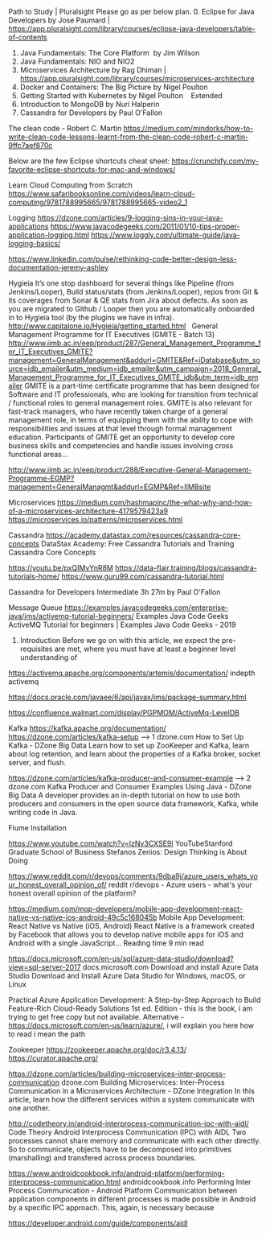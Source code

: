 Path to Study | Pluralsight
Please go as per below plan. 
0. Eclipse for Java Developers by Jose Paumard | https://app.pluralsight.com/library/courses/eclipse-java-developers/table-of-contents
1. Java Fundamentals: The Core Platform  by Jim Wilson
2. Java Fundamentals: NIO and NIO2
3. Microservices Architecture by Rag Dhiman | https://app.pluralsight.com/library/courses/microservices-architecture
4. Docker and Containers: The Big Picture by Nigel Poulton
5. Getting Started with Kubernetes by Nigel Poulton
  
Extended
6. Introduction to MongoDB by Nuri Halperin
7. Cassandra for Developers by Paul O'Fallon

The clean code - Robert C. Martin
https://medium.com/mindorks/how-to-write-clean-code-lessons-learnt-from-the-clean-code-robert-c-martin-9ffc7aef870c

Below are the few Eclipse shortcuts cheat sheet:
https://crunchify.com/my-favorite-eclipse-shortcuts-for-mac-and-windows/

Learn Cloud Computing from Scratch
https://www.safaribooksonline.com/videos/learn-cloud-computing/9781788995665/9781788995665-video2_1

Logging
https://dzone.com/articles/9-logging-sins-in-your-java-applications
https://www.javacodegeeks.com/2011/01/10-tips-proper-application-logging.html
https://www.loggly.com/ultimate-guide/java-logging-basics/

https://www.linkedin.com/pulse/rethinking-code-better-design-less-documentation-jeremy-ashley

Hygieia
It’s one stop dashboard for several things like Pipeline (from Jenkins/Looper), Build status/stats (from Jenkins/Looper), 
repos from Git & its coverages from Sonar & QE stats from Jira about defects. As soon as you are migrated to Github / Looper 
then you are automatically onboarded in to Hygieia tool (by the plugins we have in infra).
http://www.capitalone.io/Hygieia/getting_started.html
 
General Management Programme for IT Executives (GMITE - Batch 13)
http://www.iimb.ac.in/eep/product/287/General_Management_Programme_for_IT_Executives_GMITE?management=GeneralManagement&addurl=GMITE&Ref=iDatabase&utm_source=idb_emailer&utm_medium=idb_emailer&utm_campaign=2018_General_Management_Programme_for_IT_Executives_GMITE_idb&utm_term=idb_emailer
GMITE is a part-time certificate programme that has been designed for Software and IT professionals, who are looking for 
transition from technical / functional roles to general management roles. GMITE is also relevant for fast-track managers, 
who have recently taken charge of a general management role, in terms of equipping them with the ability to cope with 
responsibilities and issues at that level through formal management education. Participants of GMITE get an opportunity to 
develop core business skills and competencies and handle issues involving cross functional areas…

http://www.iimb.ac.in/eep/product/288/Executive-General-Management-Programme-EGMP?management=GeneralManagmt&addurl=EGMP&Ref=IIMBsite

Microservices
https://medium.com/hashmapinc/the-what-why-and-how-of-a-microservices-architecture-4179579423a9
https://microservices.io/patterns/microservices.html 

Cassandra
https://academy.datastax.com/resources/cassandra-core-concepts 
DataStax Academy: Free Cassandra Tutorials and Training
Cassandra Core Concepts

https://youtu.be/pxQIMvYnR8M
https://data-flair.training/blogs/cassandra-tutorials-home/ 
https://www.guru99.com/cassandra-tutorial.html
 
Cassandra for Developers
Intermediate
3h 27m
by Paul O'Fallon

Message Queue
https://examples.javacodegeeks.com/enterprise-java/jms/activemq-tutorial-beginners/
Examples Java Code Geeks
ActiveMQ Tutorial for beginners | Examples Java Code Geeks - 2019
1. Introduction Before we go on with this article, we expect the pre-requisites are met, where you must have at least a beginner level understanding of

https://activemq.apache.org/components/artemis/documentation/
indepth activemq

https://docs.oracle.com/javaee/6/api/javax/jms/package-summary.html

https://confluence.walmart.com/display/PGPMOM/ActiveMq-LevelDB

Kafka
https://kafka.apache.org/documentation/
https://dzone.com/articles/kafka-setup  --> 1
dzone.com
How to Set Up Kafka - DZone Big Data
Learn how to set up ZooKeeper and Kafka, learn about log retention, and learn about the properties of a Kafka broker, socket server, and flush.

https://dzone.com/articles/kafka-producer-and-consumer-example  --> 2
dzone.com
Kafka Producer and Consumer Examples Using Java - DZone Big Data
A developer provides an in-depth tutorial on how to use both producers and consumers in the open source data framework, Kafka, while writing code in Java.


Flume
Installation

https://www.youtube.com/watch?v=IzNv3CXSE9I
YouTubeStanford Graduate School of Business
Stefanos Zenios: Design Thinking is About Doing


https://www.reddit.com/r/devops/comments/9dba9j/azure_users_whats_your_honest_overall_opinion_of/
reddit
r/devops - Azure users - what's your honest overall opinion of the platform?

https://medium.com/mop-developers/mobile-app-development-react-native-vs-native-ios-android-49c5c168045b
Mobile App Development: React Native vs Native (iOS, Android)
React Native is a framework created by Facebook that allows you to develop native mobile apps for iOS and Android with a single JavaScript…
Reading time
9 min read

https://docs.microsoft.com/en-us/sql/azure-data-studio/download?view=sql-server-2017
docs.microsoft.com
Download and install Azure Data Studio
Download and Install Azure Data Studio for Windows, macOS, or Linux

Practical Azure Application Development: A Step-by-Step Approach to Build Feature-Rich Cloud-Ready Solutions 1st ed. Edition - this is the book, i am trying to get free copy but not available.
Alternative - https://docs.microsoft.com/en-us/learn/azure/, i will explain you here how to read i mean the path

Zookeeper
https://zookeeper.apache.org/doc/r3.4.13/
https://curator.apache.org/

https://dzone.com/articles/building-microservices-inter-process-communication
dzone.com
Building Microservices: Inter-Process Communication in a Microservices Architecture - DZone Integration
In this article, learn how the different services within a system communicate with one another.

http://codetheory.in/android-interprocess-communication-ipc-with-aidl/
Code Theory
Android Interprocess Communication (IPC) with AIDL
Two processes cannot share memory and communicate with each other directly. So to communicate, objects have to be decomposed into primitives (marshalling) and transfered across process boundaries.

https://www.androidcookbook.info/android-platform/performing-interprocess-communication.html
androidcookbook.info
Performing Inter Process Communication - Android Platform
Communication between application components in different processes is made possible in Android by a specific IPC approach. This, again, is necessary because

https://developer.android.com/guide/components/aidl


